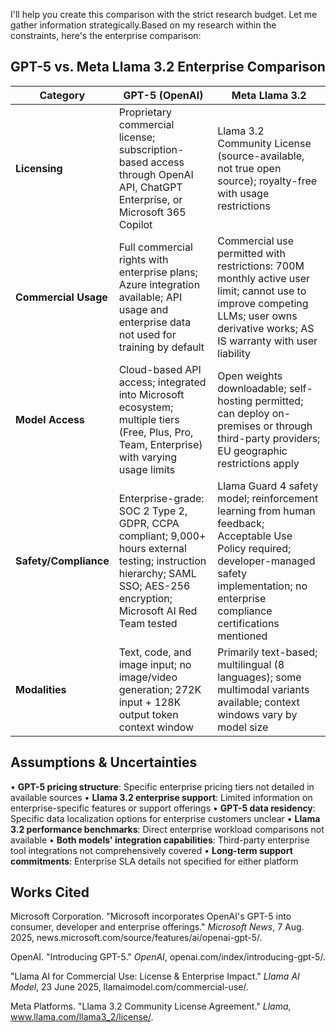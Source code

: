 I'll help you create this comparison with the strict research budget. Let me gather information strategically.Based on my research within the constraints, here's the enterprise comparison:

## GPT-5 vs. Meta Llama 3.2 Enterprise Comparison

| **Category** | **GPT-5 (OpenAI)** | **Meta Llama 3.2** |
|--------------|---------------------|---------------------|
| **Licensing** | Proprietary commercial license; subscription-based access through OpenAI API, ChatGPT Enterprise, or Microsoft 365 Copilot | Llama 3.2 Community License (source-available, not true open source); royalty-free with usage restrictions |
| **Commercial Usage** | Full commercial rights with enterprise plans; Azure integration available; API usage and enterprise data not used for training by default | Commercial use permitted with restrictions: 700M monthly active user limit; cannot use to improve competing LLMs; user owns derivative works; AS IS warranty with user liability |
| **Model Access** | Cloud-based API access; integrated into Microsoft ecosystem; multiple tiers (Free, Plus, Pro, Team, Enterprise) with varying usage limits | Open weights downloadable; self-hosting permitted; can deploy on-premises or through third-party providers; EU geographic restrictions apply |
| **Safety/Compliance** | Enterprise-grade: SOC 2 Type 2, GDPR, CCPA compliant; 9,000+ hours external testing; instruction hierarchy; SAML SSO; AES-256 encryption; Microsoft AI Red Team tested | Llama Guard 4 safety model; reinforcement learning from human feedback; Acceptable Use Policy required; developer-managed safety implementation; no enterprise compliance certifications mentioned |
| **Modalities** | Text, code, and image input; no image/video generation; 272K input + 128K output token context window | Primarily text-based; multilingual (8 languages); some multimodal variants available; context windows vary by model size |

## Assumptions & Uncertainties

• **GPT-5 pricing structure**: Specific enterprise pricing tiers not detailed in available sources
• **Llama 3.2 enterprise support**: Limited information on enterprise-specific features or support offerings
• **GPT-5 data residency**: Specific data localization options for enterprise customers unclear
• **Llama 3.2 performance benchmarks**: Direct enterprise workload comparisons not available
• **Both models' integration capabilities**: Third-party enterprise tool integrations not comprehensively covered
• **Long-term support commitments**: Enterprise SLA details not specified for either platform

## Works Cited

Microsoft Corporation. "Microsoft incorporates OpenAI's GPT-5 into consumer, developer and enterprise offerings." *Microsoft News*, 7 Aug. 2025, news.microsoft.com/source/features/ai/openai-gpt-5/.

OpenAI. "Introducing GPT-5." *OpenAI*, openai.com/index/introducing-gpt-5/.

"Llama AI for Commercial Use: License & Enterprise Impact." *Llama AI Model*, 23 June 2025, llamaimodel.com/commercial-use/.

Meta Platforms. "Llama 3.2 Community License Agreement." *Llama*, www.llama.com/llama3_2/license/.